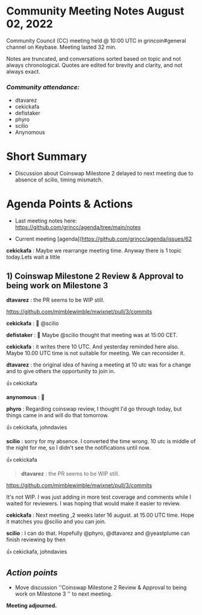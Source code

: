 # Community Meeting Notes August 02, 2022

Community Council (CC) meeting held @ 10:00 UTC in grincoin#general channel on Keybase. Meeting lasted 32  min.

Notes are truncated, and conversations sorted based on topic and not always chronological. Quotes are edited for brevity and clarity, and not always exact.

### _Community attendance:_

* dtavarez
* cekickafa
* defistaker
* phyro
* scilio
* Anynomous


# Short Summary

-  Discussion about Coinswap Milestone 2 delayed to next meeting due to absence of scilio, timing mismatch. 

# Agenda Points & Actions

* Last meeting notes here: https://github.com/grincc/agenda/tree/main/notes

* Current meeting [agenda](https://github.com/grincc/agenda/issues/62

__cekickafa__ : Maybe we rearrange meeting time. Anyway there is 1 topic today.Lets wait a little

## 1) Coinswap Milestone 2 Review & Approval to being work on Milestone 3 
__dtavarez__ : the PR seems to be WIP still.

https://github.com/mimblewimble/mwixnet/pull/3/commits

__cekickafa__ : 👋  @scilio

__defistaker__ : 👋 Maybe @scilio thought that meeting was at 15:00 CET.

__cekickafa__ : it writes there 10 UTC. And yesterday reminded here also. 
Maybe 10.00 UTC time is not suitable for meeting. We can reconsider it.

__dtavarez__ : the original idea of having a meeting at 10 utc was for a change and to give others the opportunity to join in.

👍 cekickafa

__anynomous__ : 👋

__phyro__ : Regarding coinswap review, I thought I'd go through today, but things came in and will do that tomorrow.

👍 cekickafa, johndavies

__scilio__ : sorry for my absence. I converted the time wrong. 10 utc is middle of the night for me, so I didn't see the notifications until now.

👍 cekickafa

>__dtavarez__ : the PR seems to be WIP still.

https://github.com/mimblewimble/mwixnet/pull/3/commits

It's not WIP. I was just adding in more test coverage and comments while I waited for reviewers. I was hoping that would make it easier to review.

__cekickafa__ : Next meeting ,2 weeks later 16 august. at 15.00 UTC time. Hope it matches you @scilio and you  can join.

__scilio__ : I can do that. Hopefully @phyro, @dtavarez and @yeastplume can finish reviewing by then

👍 cekickafa, johndavies

## *Action points*

* Move discussion ''Coinswap Milestone 2 Review & Approval to being work on Milestone 3 '' to next meeting.


**Meeting adjourned.**

